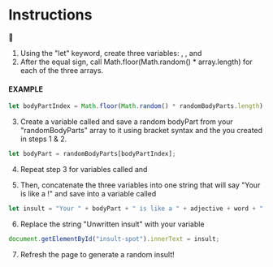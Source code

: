 # Instructions

🧩

1. Using the "let" keyword, create three variables: <bodyPartIndex>, <adjectiveIndex>, and <wordIndex>
2. After the equal sign, call Math.floor(Math.random() \* array.length) for each of the three arrays.

#### EXAMPLE

```js
let bodyPartIndex = Math.floor(Math.random() * randomBodyParts.length);
```

3. Create a variable called <bodyPart> and save a random bodyPart from your "randomBodyParts" array to it using bracket syntax and the <bodyPartIndex> you created in steps 1 & 2.

```js
let bodyPart = randomBodyParts[bodyPartIndex];
```

4. Repeat step 3 for variables called <adjective> and <word>

5. Then, concatenate the three variables into one string that will say "Your <bodyPart> is like a <adjective> <word>!" and save into a variable called <insult>

```js
let insult = "Your " + bodyPart + " is like a " + adjective + word + "!";
```

6. Replace the string "Unwritten insult" with your <insult> variable

```js
document.getElementById("insult-spot").innerText = insult;
```

7. Refresh the page to generate a random insult!
